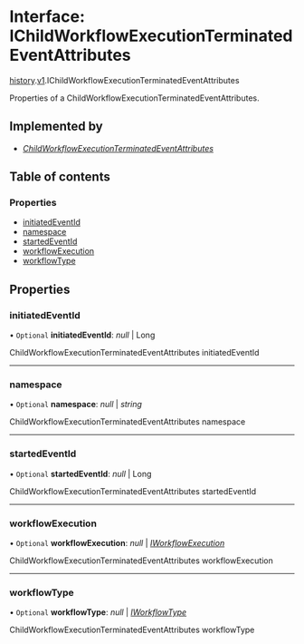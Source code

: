 # Interface: IChildWorkflowExecutionTerminatedEventAttributes

[history](../modules/proto.temporal.api.history.md).[v1](../modules/proto.temporal.api.history.v1.md).IChildWorkflowExecutionTerminatedEventAttributes

Properties of a ChildWorkflowExecutionTerminatedEventAttributes.

## Implemented by

* [*ChildWorkflowExecutionTerminatedEventAttributes*](../classes/proto.temporal.api.history.v1.childworkflowexecutionterminatedeventattributes.md)

## Table of contents

### Properties

- [initiatedEventId](proto.temporal.api.history.v1.ichildworkflowexecutionterminatedeventattributes.md#initiatedeventid)
- [namespace](proto.temporal.api.history.v1.ichildworkflowexecutionterminatedeventattributes.md#namespace)
- [startedEventId](proto.temporal.api.history.v1.ichildworkflowexecutionterminatedeventattributes.md#startedeventid)
- [workflowExecution](proto.temporal.api.history.v1.ichildworkflowexecutionterminatedeventattributes.md#workflowexecution)
- [workflowType](proto.temporal.api.history.v1.ichildworkflowexecutionterminatedeventattributes.md#workflowtype)

## Properties

### initiatedEventId

• `Optional` **initiatedEventId**: *null* \| Long

ChildWorkflowExecutionTerminatedEventAttributes initiatedEventId

___

### namespace

• `Optional` **namespace**: *null* \| *string*

ChildWorkflowExecutionTerminatedEventAttributes namespace

___

### startedEventId

• `Optional` **startedEventId**: *null* \| Long

ChildWorkflowExecutionTerminatedEventAttributes startedEventId

___

### workflowExecution

• `Optional` **workflowExecution**: *null* \| [*IWorkflowExecution*](proto.temporal.api.common.v1.iworkflowexecution.md)

ChildWorkflowExecutionTerminatedEventAttributes workflowExecution

___

### workflowType

• `Optional` **workflowType**: *null* \| [*IWorkflowType*](proto.temporal.api.common.v1.iworkflowtype.md)

ChildWorkflowExecutionTerminatedEventAttributes workflowType
